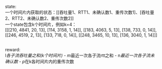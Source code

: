 state:\
一个时间片内获取的状态：[[吞吐量1、RTT1、未确认数1、重传次数1]、[吞吐量2、RTT2、未确认数2、重传次数2]]\
一个state包含k个时间片，例如k=4：\
[[[210, 4841, 20, 13], [114, 3158, 1, 14]], [[183, 4063, 5, 13], [138, 733, 0, 14]], [[246, 4519, 2, 13], [133, 718, 0, 14]], [[248, 3465, 10, 13], [136, 3040, 1, 14]]]


\
reward:\
l*各子流吞吐量之和(k个时间片) - m*最近一次各子流rtt之和 - n*最近一次各子流未确认数 - p*在k各时间片内的重传次数
